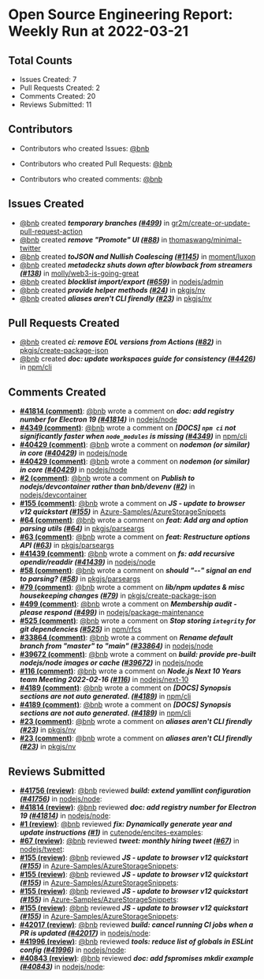 # Open Source Engineering Report: Weekly Run at 2022-03-21

## Total Counts

* Issues Created: 7
* Pull Requests Created: 2
* Comments Created: 20
* Reviews Submitted: 11

## Contributors

* Contributors who created Issues: [@bnb](https://github.com/bnb)

* Contributors who created Pull Requests: [@bnb](https://github.com/bnb)

* Contributors who created comments: [@bnb](https://github.com/bnb)

## Issues Created

* [@bnb](https://github.com/bnb) created _**temporary branches ([#499](https://github.com/gr2m/create-or-update-pull-request-action/issues/499))**_ in [gr2m/create-or-update-pull-request-action](https://github.com/gr2m/create-or-update-pull-request-action)
* [@bnb](https://github.com/bnb) created _**remove "Promote" UI ([#88](https://github.com/thomaswang/minimal-twitter/issues/88))**_ in [thomaswang/minimal-twitter](https://github.com/thomaswang/minimal-twitter)
* [@bnb](https://github.com/bnb) created _**toJSON and Nullish Coalescing  ([#1145](https://github.com/moment/luxon/issues/1145))**_ in [moment/luxon](https://github.com/moment/luxon)
* [@bnb](https://github.com/bnb) created _**metadeckz shuts down after blowback from streamers ([#138](https://github.com/molly/web3-is-going-great/issues/138))**_ in [molly/web3-is-going-great](https://github.com/molly/web3-is-going-great)
* [@bnb](https://github.com/bnb) created _**blocklist import/export ([#659](https://github.com/nodejs/admin/issues/659))**_ in [nodejs/admin](https://github.com/nodejs/admin)
* [@bnb](https://github.com/bnb) created _**provide helper methods ([#24](https://github.com/pkgjs/nv/issues/24))**_ in [pkgjs/nv](https://github.com/pkgjs/nv)
* [@bnb](https://github.com/bnb) created _**aliases aren't CLI firendly ([#23](https://github.com/pkgjs/nv/issues/23))**_ in [pkgjs/nv](https://github.com/pkgjs/nv)

## Pull Requests Created

* [@bnb](https://github.com/bnb) created _**ci: remove EOL versions from Actions ([#82](https://github.com/pkgjs/create-package-json/pull/82))**_ in [pkgjs/create-package-json](https://github.com/pkgjs/create-package-json)
* [@bnb](https://github.com/bnb) created _**doc: update workspaces guide for consistency ([#4426](https://github.com/npm/cli/pull/4426))**_ in [npm/cli](https://github.com/npm/cli)

## Comments Created

* **[#41814 (comment)](https://github.com/nodejs/node/pull/41814#issuecomment-1028242368)**: [@bnb](https://github.com/bnb) wrote a comment on _**doc: add registry number for Electron 19 ([#41814](https://github.com/nodejs/node/pull/41814))**_ in [nodejs/node](https://github.com/nodejs/node)
* **[#4349 (comment)](https://github.com/npm/cli/issues/4349#issuecomment-1027172388)**: [@bnb](https://github.com/bnb) wrote a comment on _**[DOCS] `npm ci` not significantly faster when `node_modules` is missing ([#4349](https://github.com/npm/cli/issues/4349))**_ in [npm/cli](https://github.com/npm/cli)
* **[#40429 (comment)](https://github.com/nodejs/node/issues/40429#issuecomment-1027154308)**: [@bnb](https://github.com/bnb) wrote a comment on _**nodemon (or similar) in core ([#40429](https://github.com/nodejs/node/issues/40429))**_ in [nodejs/node](https://github.com/nodejs/node)
* **[#40429 (comment)](https://github.com/nodejs/node/issues/40429#issuecomment-1027046966)**: [@bnb](https://github.com/bnb) wrote a comment on _**nodemon (or similar) in core ([#40429](https://github.com/nodejs/node/issues/40429))**_ in [nodejs/node](https://github.com/nodejs/node)
* **[#2 (comment)](https://github.com/nodejs/devcontainer/issues/2#issuecomment-1027044662)**: [@bnb](https://github.com/bnb) wrote a comment on _**Publish to nodejs/devcontainer rather than bnb/devenv ([#2](https://github.com/nodejs/devcontainer/issues/2))**_ in [nodejs/devcontainer](https://github.com/nodejs/devcontainer)
* **[#155 (comment)](https://github.com/Azure-Samples/AzureStorageSnippets/pull/155#issuecomment-1050048788)**: [@bnb](https://github.com/bnb) wrote a comment on _**JS - update to browser v12 quickstart ([#155](https://github.com/Azure-Samples/AzureStorageSnippets/pull/155))**_ in [Azure-Samples/AzureStorageSnippets](https://github.com/Azure-Samples/AzureStorageSnippets)
* **[#64 (comment)](https://github.com/pkgjs/parseargs/pull/64#issuecomment-1045223539)**: [@bnb](https://github.com/bnb) wrote a comment on _**feat: Add arg and option parsing utils ([#64](https://github.com/pkgjs/parseargs/pull/64))**_ in [pkgjs/parseargs](https://github.com/pkgjs/parseargs)
* **[#63 (comment)](https://github.com/pkgjs/parseargs/pull/63#issuecomment-1045223258)**: [@bnb](https://github.com/bnb) wrote a comment on _**feat: Restructure options API ([#63](https://github.com/pkgjs/parseargs/pull/63))**_ in [pkgjs/parseargs](https://github.com/pkgjs/parseargs)
* **[#41439 (comment)](https://github.com/nodejs/node/pull/41439#issuecomment-1045201881)**: [@bnb](https://github.com/bnb) wrote a comment on _**fs: add recursive opendir/readdir ([#41439](https://github.com/nodejs/node/pull/41439))**_ in [nodejs/node](https://github.com/nodejs/node)
* **[#58 (comment)](https://github.com/pkgjs/parseargs/issues/58#issuecomment-1045188746)**: [@bnb](https://github.com/bnb) wrote a comment on _**should "--" signal an end to parsing? ([#58](https://github.com/pkgjs/parseargs/issues/58))**_ in [pkgjs/parseargs](https://github.com/pkgjs/parseargs)
* **[#79 (comment)](https://github.com/pkgjs/create-package-json/pull/79#issuecomment-1044877757)**: [@bnb](https://github.com/bnb) wrote a comment on _**lib/npm updates & misc housekeeping changes ([#79](https://github.com/pkgjs/create-package-json/pull/79))**_ in [pkgjs/create-package-json](https://github.com/pkgjs/create-package-json)
* **[#499 (comment)](https://github.com/nodejs/package-maintenance/issues/499#issuecomment-1043264946)**: [@bnb](https://github.com/bnb) wrote a comment on _**Membership audit - please respond ([#499](https://github.com/nodejs/package-maintenance/issues/499))**_ in [nodejs/package-maintenance](https://github.com/nodejs/package-maintenance)
* **[#525 (comment)](https://github.com/npm/rfcs/pull/525#issuecomment-1042093198)**: [@bnb](https://github.com/bnb) wrote a comment on _**Stop storing `integrity` for git dependencies ([#525](https://github.com/npm/rfcs/pull/525))**_ in [npm/rfcs](https://github.com/npm/rfcs)
* **[#33864 (comment)](https://github.com/nodejs/node/issues/33864#issuecomment-1041842550)**: [@bnb](https://github.com/bnb) wrote a comment on _**Rename default branch from "master" to "main" ([#33864](https://github.com/nodejs/node/issues/33864))**_ in [nodejs/node](https://github.com/nodejs/node)
* **[#39672 (comment)](https://github.com/nodejs/node/issues/39672#issuecomment-1041581297)**: [@bnb](https://github.com/bnb) wrote a comment on _**build: provide pre-built nodejs/node images or cache  ([#39672](https://github.com/nodejs/node/issues/39672))**_ in [nodejs/node](https://github.com/nodejs/node)
* **[#116 (comment)](https://github.com/nodejs/next-10/issues/116#issuecomment-1041579316)**: [@bnb](https://github.com/bnb) wrote a comment on _**Node.js  Next 10 Years team Meeting 2022-02-16 ([#116](https://github.com/nodejs/next-10/issues/116))**_ in [nodejs/next-10](https://github.com/nodejs/next-10)
* **[#4189 (comment)](https://github.com/npm/cli/issues/4189#issuecomment-1040541157)**: [@bnb](https://github.com/bnb) wrote a comment on _**[DOCS] Synopsis sections are not auto generated. ([#4189](https://github.com/npm/cli/issues/4189))**_ in [npm/cli](https://github.com/npm/cli)
* **[#4189 (comment)](https://github.com/npm/cli/issues/4189#issuecomment-1040471742)**: [@bnb](https://github.com/bnb) wrote a comment on _**[DOCS] Synopsis sections are not auto generated. ([#4189](https://github.com/npm/cli/issues/4189))**_ in [npm/cli](https://github.com/npm/cli)
* **[#23 (comment)](https://github.com/pkgjs/nv/issues/23#issuecomment-1031921430)**: [@bnb](https://github.com/bnb) wrote a comment on _**aliases aren't CLI firendly ([#23](https://github.com/pkgjs/nv/issues/23))**_ in [pkgjs/nv](https://github.com/pkgjs/nv)
* **[#23 (comment)](https://github.com/pkgjs/nv/issues/23#issuecomment-1031884580)**: [@bnb](https://github.com/bnb) wrote a comment on _**aliases aren't CLI firendly ([#23](https://github.com/pkgjs/nv/issues/23))**_ in [pkgjs/nv](https://github.com/pkgjs/nv)

## Reviews Submitted

* **[#41756 (review)](https://github.com/nodejs/node/pull/41756#pullrequestreview-872387937)**: [@bnb](https://github.com/bnb) reviewed _**build: extend yamllint configuration ([#41756](https://github.com/nodejs/node/pull/41756))**_ in [nodejs/node](https://github.com/nodejs/node): 
* **[#41814 (review)](https://github.com/nodejs/node/pull/41814#pullrequestreview-870965212)**: [@bnb](https://github.com/bnb) reviewed _**doc: add registry number for Electron 19 ([#41814](https://github.com/nodejs/node/pull/41814))**_ in [nodejs/node](https://github.com/nodejs/node): 
* **[#1 (review)](https://github.com/cutenode/encites-examples/pull/1#pullrequestreview-870488616)**: [@bnb](https://github.com/bnb) reviewed _**fix: Dynamically generate year and update instructions ([#1](https://github.com/cutenode/encites-examples/pull/1))**_ in [cutenode/encites-examples](https://github.com/cutenode/encites-examples): 
* **[#67 (review)](https://github.com/nodejs/tweet/pull/67#pullrequestreview-869655589)**: [@bnb](https://github.com/bnb) reviewed _**tweet: monthly hiring tweet ([#67](https://github.com/nodejs/tweet/pull/67))**_ in [nodejs/tweet](https://github.com/nodejs/tweet): 
* **[#155 (review)](https://github.com/Azure-Samples/AzureStorageSnippets/pull/155#pullrequestreview-892708593)**: [@bnb](https://github.com/bnb) reviewed _**JS - update to browser v12 quickstart ([#155](https://github.com/Azure-Samples/AzureStorageSnippets/pull/155))**_ in [Azure-Samples/AzureStorageSnippets](https://github.com/Azure-Samples/AzureStorageSnippets): 
* **[#155 (review)](https://github.com/Azure-Samples/AzureStorageSnippets/pull/155#pullrequestreview-892707377)**: [@bnb](https://github.com/bnb) reviewed _**JS - update to browser v12 quickstart ([#155](https://github.com/Azure-Samples/AzureStorageSnippets/pull/155))**_ in [Azure-Samples/AzureStorageSnippets](https://github.com/Azure-Samples/AzureStorageSnippets): 
* **[#155 (review)](https://github.com/Azure-Samples/AzureStorageSnippets/pull/155#pullrequestreview-892707019)**: [@bnb](https://github.com/bnb) reviewed _**JS - update to browser v12 quickstart ([#155](https://github.com/Azure-Samples/AzureStorageSnippets/pull/155))**_ in [Azure-Samples/AzureStorageSnippets](https://github.com/Azure-Samples/AzureStorageSnippets): 
* **[#155 (review)](https://github.com/Azure-Samples/AzureStorageSnippets/pull/155#pullrequestreview-892705460)**: [@bnb](https://github.com/bnb) reviewed _**JS - update to browser v12 quickstart ([#155](https://github.com/Azure-Samples/AzureStorageSnippets/pull/155))**_ in [Azure-Samples/AzureStorageSnippets](https://github.com/Azure-Samples/AzureStorageSnippets): 
* **[#42017 (review)](https://github.com/nodejs/node/pull/42017#pullrequestreview-884801234)**: [@bnb](https://github.com/bnb) reviewed _**build: cancel running CI jobs when a PR is updated ([#42017](https://github.com/nodejs/node/pull/42017))**_ in [nodejs/node](https://github.com/nodejs/node): 
* **[#41996 (review)](https://github.com/nodejs/node/pull/41996#pullrequestreview-883589092)**: [@bnb](https://github.com/bnb) reviewed _**tools: reduce list of globals in ESLint config ([#41996](https://github.com/nodejs/node/pull/41996))**_ in [nodejs/node](https://github.com/nodejs/node): 
* **[#40843 (review)](https://github.com/nodejs/node/pull/40843#pullrequestreview-883344168)**: [@bnb](https://github.com/bnb) reviewed _**doc: add fspromises mkdir example ([#40843](https://github.com/nodejs/node/pull/40843))**_ in [nodejs/node](https://github.com/nodejs/node): 